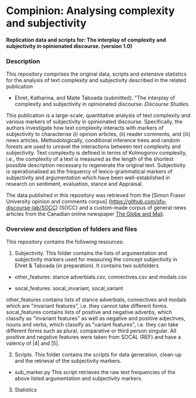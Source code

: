 # Compinion: Analysing complexity and subjectivity

#### Replication data and scripts for: The interplay of complexity and subjectivity in opinionated discourse. (version 1.0)

### Description

This repository comprises the original data, scripts and extensive statistics for the analysis of text complexity and subjectivity described in the related publication

* Ehret, Katharina, and Maite Taboada (submitted). "The interplay of complexity and subjectivity in opinionated discourse. *Discourse Studies*. 

This publication is a large-scale, quantitative analysis of text complexity and various markers of subjectivity in opinionated discourse. Specifically, the authors investigate how text complexity interacts with markers of subjectivity to characterise (i) opinion articles, (ii) reader comments, and (iii) news articles. Methodologically, conditional inference trees and random forests are used to unravel the interactions between text complexity and subjectivity. Text complexity is defined in terms of Kolmogorov complexity, i.e., the complexity of a text is measured as the length of the shortest possible description necessary to regenerate the original text. Subjectivity is operationalised as the frequency of lexico-grammatical markers of subjectivity and argumentation which have been well-established in research on sentiment, evaluation, stance and Appraisal. 

The data published in this repository was retrieved from the [Simon Fraser University opinion and comments corpus] (https://github.com/sfu-discourse-lab/SOCC) (SOCC) and a custom-made corpus of general news articles from the Canadian online newspaper [The Globe and Mail](https://www.theglobeandmail.com/). 


### Overview and description of folders and files

This repository contains the following resources:

1. Subjectivity. This folder contains the lists of argumentation and subjectivity markers used for measuring the concept subjectivity in Ehret & Taboada (in preparation). It contains two subfolders

* other_features: stance adverbials.csv, connectives.csv and modals.csv

* socal_features: socal_invariant, socal_variant

other_features contains lists of stance adverbials, connectives and modals which are "invariant features", i.e. they cannot take different forms.
socal_features contains lists of positive and negative adverbs, which classify as "invariant features" as well as negative and positive adjectives, nouns and verbs, which classify as "variant features", i.e. they can take different forms such as plural, comparative or third person singular. All positive and negative features were taken from SOCAL (REF) and have a valency of |4| and |5|.

2. Scripts. This folder contains the scripts for data generation, clean-up and the retrieval of the subjectivity markers.

* sub_marker.py This script retrieves the raw text frequencies of the above listed argumentation and subjectivity markers.

3. Statistics
